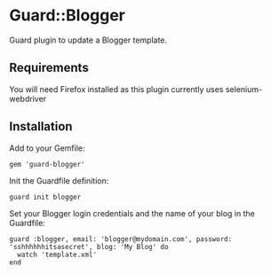 # Guard::Blogger

Guard plugin to update a Blogger template.

## Requirements

You will need Firefox installed as this plugin currently uses selenium-webdriver

## Installation

Add to your Gemfile:

    gem 'guard-blogger'

Init the Guardfile definition:

    guard init blogger

Set your Blogger login credentials and the name of your blog in the Guardfile:

    guard :blogger, email: 'blogger@mydomain.com', password: 'sshhhhhhitsasecret', blog: 'My Blog' do
      watch 'template.xml'
    end

